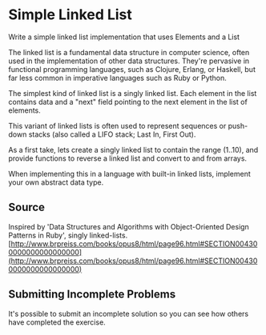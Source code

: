 # Simple Linked List

Write a simple linked list implementation that uses Elements and a List

The linked list is a fundamental data structure in computer science,
often used in the implementation of other data structures. They're
pervasive in functional programming languages, such as Clojure, Erlang,
or Haskell, but far less common in imperative languages such as Ruby or
Python.

The simplest kind of linked list is a singly linked list. Each element in the
list contains data and a "next" field pointing to the next element in the list
of elements.

This variant of linked lists is often used to represent sequences or
push-down stacks (also called a LIFO stack; Last In, First Out).

As a first take, lets create a singly linked list to contain the range (1..10),
and provide functions to reverse a linked list and convert to and from arrays.

When implementing this in a language with built-in linked lists,
implement your own abstract data type.

## Source

Inspired by 'Data Structures and Algorithms with Object-Oriented Design Patterns in Ruby', singly linked-lists. [http://www.brpreiss.com/books/opus8/html/page96.html#SECTION004300000000000000000](http://www.brpreiss.com/books/opus8/html/page96.html#SECTION004300000000000000000)

## Submitting Incomplete Problems
It's possible to submit an incomplete solution so you can see how others have completed the exercise.

